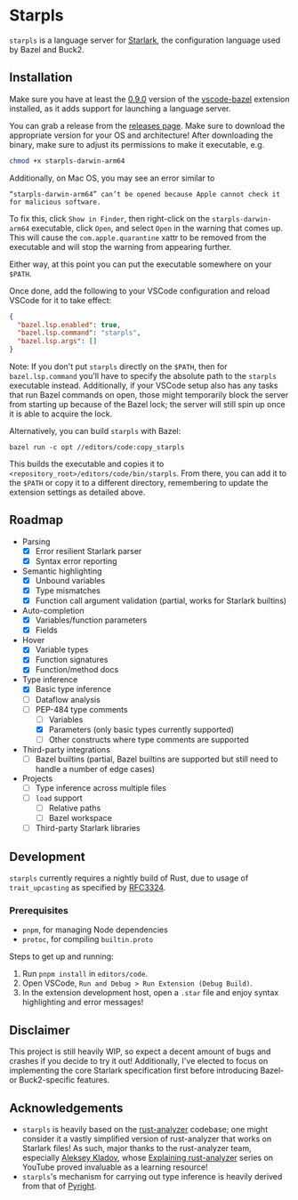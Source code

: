 # Starpls
`starpls` is a language server for [Starlark](https://github.com/bazelbuild/starlark), the configuration language used by Bazel and Buck2.

## Installation
Make sure you have at least the [0.9.0](https://github.com/bazelbuild/vscode-bazel/releases/tag/0.9.0) version of the [vscode-bazel](https://github.com/bazelbuild/vscode-bazel) extension installed, as it adds support for launching a language server.

You can grab a release from the [releases page](https://github.com/withered-magic/starpls/releases). Make sure to download the appropriate version for your OS and architecture! After downloading the binary, make sure to adjust its permissions to make it executable, e.g.

```sh
chmod +x starpls-darwin-arm64
```

Additionally, on Mac OS, you may see an error similar to

```
“starpls-darwin-arm64” can’t be opened because Apple cannot check it for malicious software.
```

To fix this, click `Show in Finder`, then right-click on the `starpls-darwin-arm64` executable, click `Open`, and select `Open` in the warning that comes up. This will cause the `com.apple.quarantine` xattr to be removed from the executable and will stop the warning from appearing further.

Either way, at this point you can put the executable somewhere on your `$PATH`.

Once done, add the following to your VSCode configuration and reload VSCode for it to take effect:

```json
{
  "bazel.lsp.enabled": true,
  "bazel.lsp.command": "starpls",
  "bazel.lsp.args": []
}
```

Note: If you don't put `starpls` directly on the `$PATH`, then for `bazel.lsp.command` you'll have to specify the absolute path to the `starpls` executable instead. Additionally, if your VSCode setup also has any tasks that run Bazel commands on open, those might temporarily block the server from starting up because of the Bazel lock; the server will still spin up once it is able to acquire the lock.

Alternatively, you can build `starpls` with Bazel:

```
bazel run -c opt //editors/code:copy_starpls
```

This builds the executable and copies it to `<repository_root>/editors/code/bin/starpls`. From there, you can add it to the `$PATH` or copy it to a different directory, remembering to update the extension settings as detailed above. 

## Roadmap
- Parsing
    - [x] Error resilient Starlark parser
    - [x] Syntax error reporting
- Semantic highlighting
    - [x] Unbound variables
    - [x] Type mismatches
    - [x] Function call argument validation (partial, works for Starlark builtins)
- Auto-completion
    - [x] Variables/function parameters
    - [x] Fields 
- Hover
    - [x] Variable types
    - [x] Function signatures
    - [x] Function/method docs
- Type inference
    - [x] Basic type inference
    - [ ] Dataflow analysis
    - [ ] PEP-484 type comments
        - [ ] Variables
        - [x] Parameters (only basic types currently supported)
        - [ ] Other constructs where type comments are supported
- Third-party integrations
    - [ ] Bazel builtins (partial, Bazel builtins are supported but still need to handle a number of edge cases)
- Projects
    - [ ] Type inference across multiple files
    - [ ] `load` support
        - [ ] Relative paths
        - [ ] Bazel workspace
    - [ ] Third-party Starlark libraries

## Development
`starpls` currently requires a nightly build of Rust, due to usage of `trait_upcasting` as specified by [RFC3324](https://rust-lang.github.io/rfcs/3324-dyn-upcasting.html).

### Prerequisites
- `pnpm`, for managing Node dependencies
- `protoc`, for compiling `builtin.proto`

Steps to get up and running:
1. Run `pnpm install` in `editors/code`.
2. Open VSCode, `Run and Debug > Run Extension (Debug Build)`.
3. In the extension development host, open a `.star` file and enjoy syntax highlighting and error messages!

## Disclaimer
This project is still heavily WIP, so expect a decent amount of bugs and crashes if you decide to try it out! Additionally, I've elected to focus on implementing the core Starlark specification first before introducing Bazel- or Buck2-specific features.

## Acknowledgements
- `starpls` is heavily based on the [rust-analyzer](https://github.com/rust-lang/rust-analyzer/tree/master) codebase; one might consider it a vastly simplified version of rust-analyzer that works on Starlark files! As such, major thanks to the rust-analyzer team, especially [Aleksey Kladov](https://matklad.github.io/), whose [Explaining rust-analyzer](https://www.youtube.com/playlist?list=PLhb66M_x9UmrqXhQuIpWC5VgTdrGxMx3y) series on YouTube proved invaluable as a learning resource!
- `starpls`'s mechanism for carrying out type inference is heavily derived from that of [Pyright](https://github.com/microsoft/pyright).
